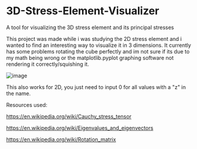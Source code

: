 # 3D-Stress-Element-Visualizer
A tool for visualizing the 3D stress element and its principal stresses

This project was made while i was studying the 2D stress element and i wanted to find an interesting way to visualize it in 3 dimensions.
It currently has some problems rotating the cube perfectly and im not sure if its due to my math being wrong or the matplotlib.pyplot graphing software
not rendering it correctly/squishing it.

![image](https://user-images.githubusercontent.com/78044374/195466411-a2d20480-69d0-4cd0-8ad0-c0e2631a80fe.png)

This also works for 2D, you just need to input 0 for all values with a "z" in the name.

Resources used:

https://en.wikipedia.org/wiki/Cauchy_stress_tensor

https://en.wikipedia.org/wiki/Eigenvalues_and_eigenvectors

https://en.wikipedia.org/wiki/Rotation_matrix
